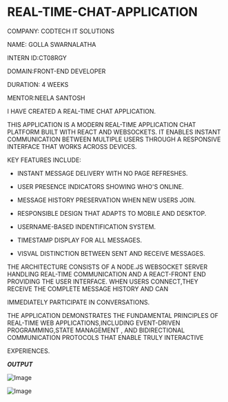 
# REAL-TIME-CHAT-APPLICATION

COMPANY: CODTECH IT SOLUTIONS

NAME: GOLLA SWARNALATHA

INTERN ID:CT08RGY

DOMAIN:FRONT-END DEVELOPER

DURATION: 4 WEEKS

MENTOR:NEELA SANTOSH

I HAVE CREATED A REAL-TIME CHAT APPLICATION.

THIS APPLICATION IS A MODERN REAL-TIME APPLICATION CHAT PLATFORM BUILT WITH REACT AND WEBSOCKETS. IT ENABLES INSTANT COMMUNICATION BETWEEN MULTIPLE USERS THROUGH A RESPONSIVE INTERFACE THAT WORKS ACROSS DEVICES.

KEY FEATURES INCLUDE:

* INSTANT MESSAGE DELIVERY WITH NO PAGE REFRESHES.

* USER PRESENCE INDICATORS SHOWING WHO'S ONLINE.

* MESSAGE HISTORY PRESERVATION WHEN NEW USERS JOIN.

* RESPONSIBLE DESIGN THAT ADAPTS TO MOBILE AND DESKTOP.

* USERNAME-BASED INDENTIFICATION SYSTEM.

* TIMESTAMP DISPLAY FOR ALL MESSAGES.

* VISVAL DISTINCTION BETWEEN SENT AND RECEIVE MESSAGES.

THE ARCHITECTURE CONSISTS OF A NODE.JS WEBSOCKET SERVER HANDLING REAL-TIME COMMUNICATION AND A REACT-FRONT END PROVIDING THE USER INTERFACE. WHEN USERS CONNECT,THEY RECEIVE THE COMPLETE MESSAGE HISTORY AND CAN 

IMMEDIATELY PARTICIPATE IN CONVERSATIONS.

THE APPLICATION DEMONSTRATES THE FUNDAMENTAL PRINCIPLES OF REAL-TIME WEB APPLICATIONS,INCLUDING EVENT-DRIVEN PROGRAMMING,STATE MANAGEMENT , AND BIDIRECTIONAL COMMUNICATION PROTOCOLS THAT ENABLE TRULY INTERACTIVE 

EXPERIENCES.

***OUTPUT***

![Image](https://github.com/user-attachments/assets/fa37f2f8-dc38-424b-9fde-8adf8df2e00c)

![Image](https://github.com/user-attachments/assets/7cb7adb4-717c-4552-8e73-4aac05e1380a)
